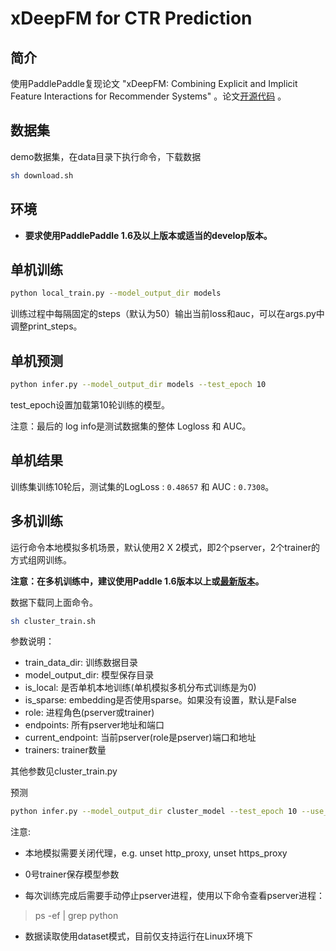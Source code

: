
# xDeepFM for CTR Prediction

## 简介
使用PaddlePaddle复现论文 "xDeepFM: Combining Explicit and Implicit Feature Interactions for Recommender Systems" 。论文[开源代码](https://github.com/Leavingseason/xDeepFM) 。

## 数据集

demo数据集，在data目录下执行命令，下载数据
```bash
sh download.sh
```

## 环境
- **要求使用PaddlePaddle 1.6及以上版本或适当的develop版本。**

## 单机训练
```bash
python local_train.py --model_output_dir models
```
训练过程中每隔固定的steps（默认为50）输出当前loss和auc，可以在args.py中调整print_steps。

## 单机预测

```bash
python infer.py --model_output_dir models --test_epoch 10
```
test_epoch设置加载第10轮训练的模型。

注意：最后的 log info是测试数据集的整体 Logloss 和 AUC。

## 单机结果
训练集训练10轮后，测试集的LogLoss : `0.48657` 和 AUC : `0.7308`。

## 多机训练
运行命令本地模拟多机场景，默认使用2 X 2模式，即2个pserver，2个trainer的方式组网训练。

**注意：在多机训练中，建议使用Paddle 1.6版本以上或[最新版本](https://www.paddlepaddle.org.cn/documentation/docs/zh/beginners_guide/install/Tables.html#whl-dev)。**

数据下载同上面命令。
```bash
sh cluster_train.sh
```
参数说明：
- train_data_dir: 训练数据目录
- model_output_dir: 模型保存目录
- is_local: 是否单机本地训练(单机模拟多机分布式训练是为0)
- is_sparse: embedding是否使用sparse。如果没有设置，默认是False
- role: 进程角色(pserver或trainer)
- endpoints: 所有pserver地址和端口
- current_endpoint: 当前pserver(role是pserver)端口和地址
- trainers: trainer数量

其他参数见cluster_train.py

预测
```bash
python infer.py --model_output_dir cluster_model --test_epoch 10 --use_gpu=0
```
注意:

- 本地模拟需要关闭代理，e.g. unset http_proxy, unset https_proxy

- 0号trainer保存模型参数

- 每次训练完成后需要手动停止pserver进程，使用以下命令查看pserver进程：
  
>ps -ef | grep python

- 数据读取使用dataset模式，目前仅支持运行在Linux环境下
